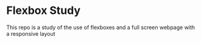 # Flexbox Study

This repo is a study of the use of flexboxes and a full screen webpage with a responsive layout
